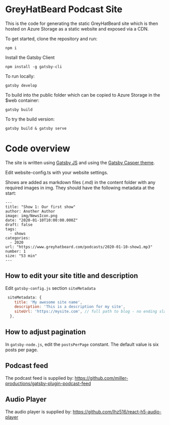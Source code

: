# GreyHatBeard Podcast Site
This is the code for generating the static GreyHatBeard site which is then hosted on Azure Storage as a static website and exposed via a CDN.

To get started, clone the repository and run:
```
npm i
```

Install the Gatsby Client
```
npm install -g gatsby-cli
```

To run locally:
```
gatsby develop
```

To build into the public folder which can be copied to Azure Storage in the $web container:
```
gatsby build
```

To try the build version:
```
gatsby build & gatsby serve
```

# Code overview

The site is written using [Gatsby JS](https://www.gatsbyjs.org/) and using the [Gatsby Casper theme](https://github.com/scttcper/gatsby-casper.git).

Edit website-config.ts with your website settings.

Shows are added as markdown files (.md) in the content folder with any required images in img. They should have the following metadata at the start:

```
---
title: "Show 1: Our first show"
author: Another Author
image: img/NewsIcon.png
date: "2020-01-10T10:00:00.000Z"
draft: false
tags: 
  - shows
categories:
  - 2020
url: "https://www.greyhatbeard.com/podcasts/2020-01-10-show1.mp3"
number: 1
size: "53 min"
---
```

## How to edit your site title and description
Edit `gatsby-config.js` section `siteMetadata`

```javascript
 siteMetadata: {
    title: 'My awesome site name',
    description: 'This is a description for my site',
    siteUrl: 'https://mysite.com', // full path to blog - no ending slash
  },
```

## How to adjust pagination
In `gatsby-node.js`, edit the `postsPerPage` constant. The default value is
six posts per page.

## Podcast feed
The podcast feed is supplied by:
https://github.com/miller-productions/gatsby-plugin-podcast-feed

## Audio Player
The audio player is supplied by:
https://github.com/lhz516/react-h5-audio-player
